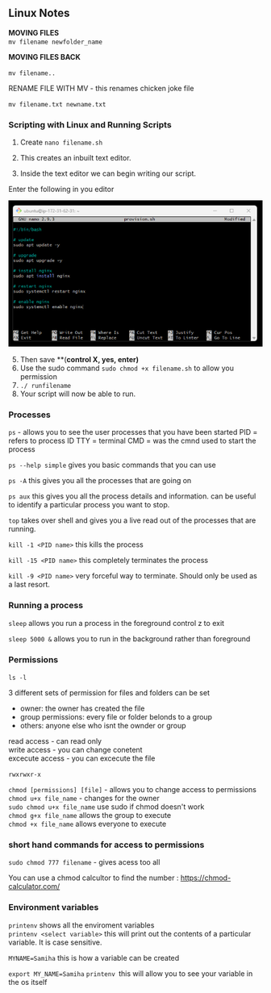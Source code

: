 ## Linux Notes

**MOVING FILES <br>**
`mv filename newfolder_name `

**MOVING FILES BACK**

`mv filename..`

RENAME FILE WITH MV - this renames chicken joke file 

`mv filename.txt newname.txt`


### Scripting with Linux and Running Scripts

1. Create `nano filename.sh`
2. This creates an inbuilt text editor. 

3. Inside the text editor we can begin writing our script.<br>

Enter the following in you editor 

![alt text](script.png)

5. Then save **(**control X, yes, enter)**
6. Use the sudo command `sudo chmod +x filename.sh` to allow you permission
7. `./ runfilename`
8. Your script will now be able to run.

### Processes

`ps` - allows you to see the user processes that you have been started
PID = refers to process ID
TTY = terminal 
CMD = was the cmnd used to start the process 

`ps --help simple` gives you basic commands that you can use 

`ps -A` this gives you all the processes that are going on 

`ps aux` this gives you all the process details and information. can be useful to identify a particular process you want to stop. 

`top` takes over shell and gives you a live read out of the processes that are running.

`kill -1 <PID name>` this kills the process 

`kill -15 <PID name>` this completely terminates the process 

`kill -9 <PID name>` very forceful way to terminate. Should only be used as a last resort. 

### Running a process

`sleep` allows you run a process in the foreground 
control z to exit

`sleep 5000 &` allows you to run in the background rather than foreground 

### Permissions

`ls -l`

3 different sets of permission for files and folders can be set
- owner: the owner has created the file
- group permissions: every file or folder belonds to a group
- others: anyone else who isnt the ownder or group

read access - can read only <br>
write access - you can change conetent <br>
excecute access - you can excecute the file <br>

`rwxrwxr-x`

`chmod [permissions] [file]` - allows you to change access to permissions <br>
`chmod u+x file_name` - changes for the owner <br>
`sudo chmod u+x file_name` use sudo if chmod doesn't work <br>
`chmod g+x file_name` allows the group to execute <br>
`chmod +x file_name` allows everyone to execute <br>

### short hand commands for access to permissions

`sudo chmod 777 filename` - gives acess too all 

You can use a chmod calcultor to find the number : https://chmod-calculator.com/

### Environment variables

`printenv` shows all the enviroment variables <br>
`printenv <select variable>` this will print out the contents of a particular variable. It is case sensitive. 

`MYNAME=Samiha` this is how a variable can be created 

`export MY_NAME=Samiha` 
`printenv `this will allow you to see your variable in the os itself 






